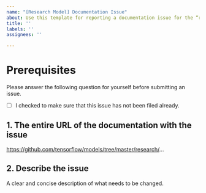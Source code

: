 ```yaml
---
name: "[Research Model] Documentation Issue"
about: Use this template for reporting a documentation issue for the “research” directory
title: ''
labels: ''
assignees: ''

---
```


# Prerequisites

Please answer the following question for yourself before submitting an issue.

- [ ] I checked to make sure that this issue has not been filed already.

## 1. The entire URL of the documentation with the issue

https://github.com/tensorflow/models/tree/master/research/...

## 2. Describe the issue

A clear and concise description of what needs to be changed.
